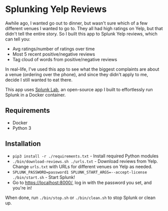 
# Splunking Yelp Reviews

Awhile ago, I wanted go out to dinner, but wasn't sure which of a few different
venues I wanted to go to.  They all had high ratings on Yelp, but that didn't
tell the entire story.  So I built this app to Splunk Yelp reviews, which can tell you:

- Avg ratings/number of ratings over time
- Most 5 recent positive/negative reviews
- Tag cloud of words from positive/negative reviews

In real-life, I've used this app to see what the biggest complaints are
about a venue (ordering over the phone), and since they didn't apply to me, 
decide I still wanted to eat there.

This app uses <a href="https://github.com/dmuth/splunk-lab">Splunk Lab</a>, an open-source 
app I built to effortlessly run Splunk in a Docker container.


## Requirements

- Docker
- Python 3


## Installation

- `pip3 install -r ./requirements.txt` - Install required Python modules
- `./bin/download-reviews.sh ./urls.txt` - Download reviews from Yelp. Change `urls.txt` with URLs for different venues on Yelp as needed.
- `SPLUNK_PASSWORD=password1 SPLUNK_START_ARGS=--accept-license ./bin/start.sh` - Start Splunk!
- Go to <a href="https://localhost:8000/">https://localhost:8000/</a>, log in with the 
password you set, and you're in!

When done, run `./bin/stop.sh` or `./bin/clean.sh` to stop Splunk or clean up.



